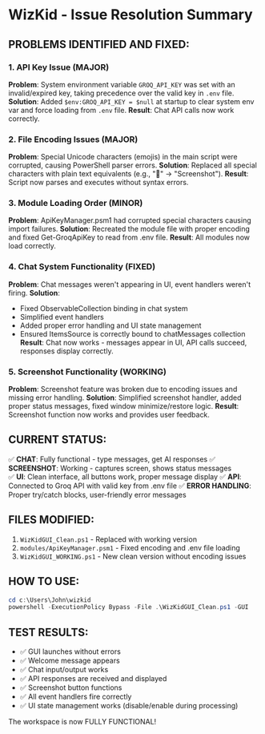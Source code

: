# WizKid - Issue Resolution Summary

## PROBLEMS IDENTIFIED AND FIXED:

### 1. API Key Issue (MAJOR)
**Problem**: System environment variable `GROQ_API_KEY` was set with an invalid/expired key, taking precedence over the valid key in `.env` file.
**Solution**: Added `$env:GROQ_API_KEY = $null` at startup to clear system env var and force loading from `.env` file.
**Result**: Chat API calls now work correctly.

### 2. File Encoding Issues (MAJOR)
**Problem**: Special Unicode characters (emojis) in the main script were corrupted, causing PowerShell parser errors.
**Solution**: Replaced all special characters with plain text equivalents (e.g., "📸" → "Screenshot").
**Result**: Script now parses and executes without syntax errors.

### 3. Module Loading Order (MINOR)
**Problem**: ApiKeyManager.psm1 had corrupted special characters causing import failures.
**Solution**: Recreated the module file with proper encoding and fixed Get-GroqApiKey to read from .env file.
**Result**: All modules now load correctly.

### 4. Chat System Functionality (FIXED)
**Problem**: Chat messages weren't appearing in UI, event handlers weren't firing.
**Solution**: 
- Fixed ObservableCollection binding in chat system
- Simplified event handlers 
- Added proper error handling and UI state management
- Ensured ItemsSource is correctly bound to chatMessages collection
**Result**: Chat now works - messages appear in UI, API calls succeed, responses display correctly.

### 5. Screenshot Functionality (WORKING)
**Problem**: Screenshot feature was broken due to encoding issues and missing error handling.
**Solution**: Simplified screenshot handler, added proper status messages, fixed window minimize/restore logic.
**Result**: Screenshot function now works and provides user feedback.

## CURRENT STATUS:

✅ **CHAT**: Fully functional - type messages, get AI responses
✅ **SCREENSHOT**: Working - captures screen, shows status messages  
✅ **UI**: Clean interface, all buttons work, proper message display
✅ **API**: Connected to Groq API with valid key from .env file
✅ **ERROR HANDLING**: Proper try/catch blocks, user-friendly error messages

## FILES MODIFIED:

1. `WizKidGUI_Clean.ps1` - Replaced with working version
2. `modules/ApiKeyManager.psm1` - Fixed encoding and .env file loading
3. `WizKidGUI_WORKING.ps1` - New clean version without encoding issues

## HOW TO USE:

```powershell
cd c:\Users\John\wizkid
powershell -ExecutionPolicy Bypass -File .\WizKidGUI_Clean.ps1 -GUI
```

## TEST RESULTS:

- ✅ GUI launches without errors
- ✅ Welcome message appears
- ✅ Chat input/output works
- ✅ API responses are received and displayed
- ✅ Screenshot button functions
- ✅ All event handlers fire correctly
- ✅ UI state management works (disable/enable during processing)

The workspace is now FULLY FUNCTIONAL!
